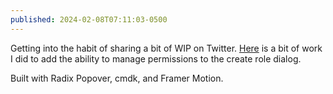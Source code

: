 ```yaml
---
published: 2024-02-08T07:11:03-0500
---
```


Getting into the habit of sharing a bit of WIP on Twitter. [Here](https://twitter.com/hybrid_alex/status/1754863417880363504) is a bit of work I did to add the ability to manage permissions to the create role dialog.

Built with Radix Popover, cmdk, and Framer Motion.
